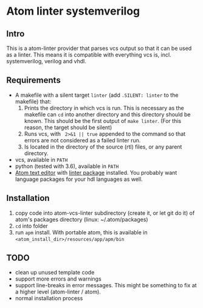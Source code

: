 # Atom linter systemverilog
## Intro
This is a atom-linter provider that parses vcs output so that it can be used as a linter. This means it is compatible with everything vcs is, incl. systemverilog, verilog and vhdl.

## Requirements
* A makefile with a silent target ```linter```  (add ```.SILENT: linter``` to the makefile) that:
  1. Prints the directory in which vcs is run. This is necessary as the makefile can ```cd``` into another directory and this directory should be known. This should be the first output of ```make linter```. (For this reason, the target should be silent)
  2. Runs vcs, with ``` 2>&1 || true``` appended to the command so that errors are not considered as a failed linter run.
  3. Is located in the directory of the source (rtl) files, or any parent directory.
* vcs, available in ```PATH```
* python (tested with 3.6), available in ```PATH```
* [Atom text editor](https://atom.io/) with [linter package](https://atom.io/packages/linter) installed. You probably want language packages for your hdl languages as well.

## Installation
1. copy code into atom-vcs-linter subdirectory (create it, or let git do it) of atom's packages directory (linux: ~/.atom/packages)
2. ```cd``` into folder
3. run ```apm``` install. With portable atom, this is available in ```<atom_install_dir>/resources/app/apm/bin```

## TODO
* clean up unused template code
* support more errors and warnings
* support line-breaks in error messages. This might be something to fix at a higher level (atom-linter / atom).
* normal installation process
